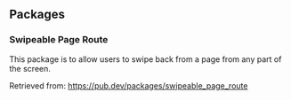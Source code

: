## Packages

### Swipeable Page Route

This package is to allow users to swipe back from a page from any part of the screen.

Retrieved from: https://pub.dev/packages/swipeable_page_route
